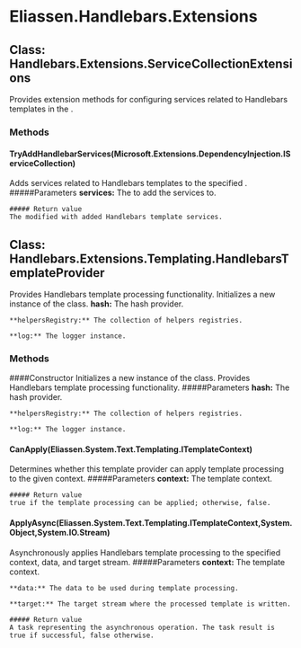 ﻿# Eliassen.Handlebars.Extensions


## Class: Handlebars.Extensions.ServiceCollectionExtensions
Provides extension methods for configuring services related to Handlebars templates in the .
### Methods


#### TryAddHandlebarServices(Microsoft.Extensions.DependencyInjection.IServiceCollection)
Adds services related to Handlebars templates to the specified .
    #####Parameters
    **services:** The to add the services to.

    ##### Return value
    The modified with added Handlebars template services.

## Class: Handlebars.Extensions.Templating.HandlebarsTemplateProvider
Provides Handlebars template processing functionality.
Initializes a new instance of the class.
    **hash:** The hash provider.

    **helpersRegistry:** The collection of helpers registries.

    **log:** The logger instance.

### Methods


####Constructor
Initializes a new instance of the class.
Provides Handlebars template processing functionality.
    #####Parameters
    **hash:** The hash provider.

    **helpersRegistry:** The collection of helpers registries.

    **log:** The logger instance.


#### CanApply(Eliassen.System.Text.Templating.ITemplateContext)
Determines whether this template provider can apply template processing to the given context.
    #####Parameters
    **context:** The template context.

    ##### Return value
    true if the template processing can be applied; otherwise, false.

#### ApplyAsync(Eliassen.System.Text.Templating.ITemplateContext,System.Object,System.IO.Stream)
Asynchronously applies Handlebars template processing to the specified context, data, and target stream.
    #####Parameters
    **context:** The template context.

    **data:** The data to be used during template processing.

    **target:** The target stream where the processed template is written.

    ##### Return value
    A task representing the asynchronous operation. The task result is true if successful, false otherwise.